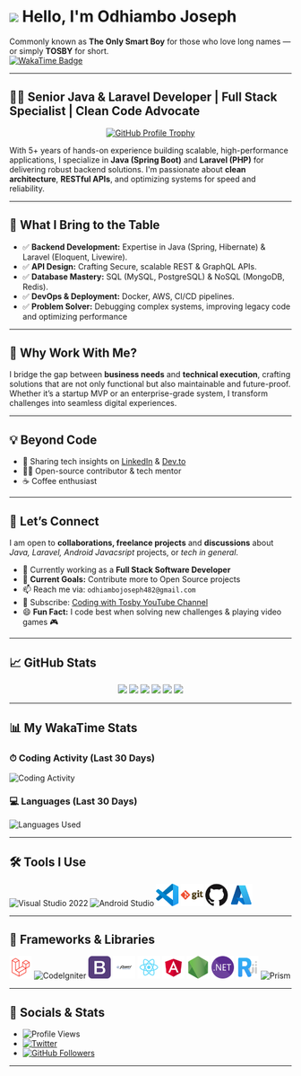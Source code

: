 # <img src="https://github.com/TheDudeThatCode/TheDudeThatCode/raw/master/Assets/Hi.gif" width="50"/> Hello, I'm Odhiambo Joseph  
Commonly known as **The Only Smart Boy** for those who love long names — or simply **TOSBY** for short.  
[![WakaTime Badge](https://wakatime.com/badge/user/90d74486-ec81-4c11-9379-397421327e7e.svg)](https://wakatime.com/@90d74486-ec81-4c11-9379-397421327e7e)

---

## 👨‍💻 Senior Java & Laravel Developer | Full Stack Specialist | Clean Code Advocate

<p align="center">
  <a href="https://github.com/ryo-ma/github-profile-trophy">
    <img src="https://github-profile-trophy.vercel.app/?username=Theonlysmartboy&theme=dracula&title=Followers,Stars,Commit,Repositories,PullRequest,Issues,Organizations,MultiLanguage,Experience" alt="GitHub Profile Trophy" />
  </a>
</p>

With 5+ years of hands-on experience building scalable, high-performance applications, I specialize in **Java (Spring Boot)** and **Laravel (PHP)** for delivering robust backend solutions. I'm passionate about **clean architecture**, **RESTful APIs**, and optimizing systems for speed and reliability.

---

## 🔧 What I Bring to the Table

- ✅ **Backend Development:** Expertise in Java (Spring, Hibernate) & Laravel (Eloquent, Livewire).  
- ✅ **API Design:** Crafting Secure, scalable REST & GraphQL APIs.  
- ✅ **Database Mastery:** SQL (MySQL, PostgreSQL) & NoSQL (MongoDB, Redis).  
- ✅ **DevOps & Deployment:** Docker, AWS, CI/CD pipelines.  
- ✅ **Problem Solver:** Debugging complex systems, improving legacy code and optimizing performance

---

## 💼 Why Work With Me?

I bridge the gap between **business needs** and **technical execution**, crafting solutions that are not only functional but also maintainable and future-proof. Whether it’s a startup MVP or an enterprise-grade system, I transform challenges into seamless digital experiences.

---

## 💡 Beyond Code

- 💬 Sharing tech insights on [LinkedIn](https://linkedin.com) & [Dev.to](https://dev.to)
- 👨‍🏫 Open-source contributor & tech mentor
- ☕ Coffee enthusiast

---

## 🤝 Let’s Connect
I am open to **collaborations, freelance projects** and **discussions** about *Java, Laravel, Android Javacsript* projects, or *tech in general*.

- 🔭 Currently working as a **Full Stack Software Developer**
- 🥅 **Current Goals:** Contribute more to Open Source projects
- 📫 Reach me via: `odhiambojoseph482@gmail.com`
- 🎥 Subscribe: [Coding with Tosby YouTube Channel](https://www.youtube.com/channel/UCFgi-pD18iRLBzYB--dadRg)
- 😄 **Fun Fact:** I code best when solving new challenges & playing video games 🎮

---

## 📈 GitHub Stats

<p align="center">
  <img src="https://github-readme-streak-stats.herokuapp.com/?user=Theonlysmartboy&theme=dracula&hide_border=true&exclude_days=Sun" /> 
  <img src="http://github-profile-summary-cards.vercel.app/api/cards/profile-details?username=Theonlysmartboy&theme=dracula&hide_border=true&exclude_days=Sun" />
  <img src="http://github-profile-summary-cards.vercel.app/api/cards/stats?username=Theonlysmartboy&theme=dracula&hide_border=true&exclude_days=Sun" />
  <img src="http://github-profile-summary-cards.vercel.app/api/cards/most-commit-language?username=Theonlysmartboy&theme=dracula&hide_border=true&exclude_days=Sun" />
  <img src="http://github-profile-summary-cards.vercel.app/api/cards/repos-per-language?username=Theonlysmartboy&theme=dracula&hide_border=true&exclude_days=Sun" />
  <img src="http://github-profile-summary-cards.vercel.app/api/cards/productive-time?username=Theonlysmartboy&theme=dracula&utcOffset=+3&hide_border=true&exclude_days=Sun" />
</p>

---

## 📊 My WakaTime Stats

### ⏱ Coding Activity (Last 30 Days)
![Coding Activity](https://wakatime.com/share/@Tosby/8a23589e-c726-49fe-ae00-5c569bb98ff2.svg)

### 💻 Languages (Last 30 Days)
![Languages Used](https://wakatime.com/share/@Tosby/879410b9-6d8a-4cb1-b1a2-307110533d31.svg)

---

## 🛠️ Tools I Use

<p>
  <img alt="Visual Studio 2022" width="40" src="https://www.kindpng.com/picc/m/13-130970_visual-studio-2022-icon-hd-png-download.png" />
  <img alt="Android Studio" width="40" src="https://3.bp.blogspot.com/-RH0O7wYQXUc/VozSayGFPlI/AAAAAAAALjc/nhg8bQ_PQR8/s1600/Android_Studio_icon.svg.png" />
  <img alt="VS Code" width="40" src="https://raw.githubusercontent.com/github/explore/main/topics/visual-studio-code/visual-studio-code.png" />
  <img alt="Git" width="40" src="https://raw.githubusercontent.com/github/explore/main/topics/git/git.png" />
  <img alt="GitHub" width="40" src="https://raw.githubusercontent.com/github/explore/main/topics/github/github.png" />
  <img alt="Azure" width="40" src="https://raw.githubusercontent.com/github/explore/main/topics/azure/azure.png" />
</p>

---

## 🧰 Frameworks & Libraries

<p>
  <img alt="Laravel" width="40" src="https://raw.githubusercontent.com/github/explore/main/topics/laravel/laravel.png" />
  <img alt="CodeIgniter" width="40" src="https://th.bing.com/th/id/OIP.RyzIFi-x57WhYZnh527L-wHaHa?rs=1&pid=ImgDetMain" />
  <img alt="Bootstrap" width="40" src="https://raw.githubusercontent.com/github/explore/main/topics/bootstrap/bootstrap.png" />
  <img alt="jQuery" width="40" src="https://raw.githubusercontent.com/github/explore/main/topics/jquery/jquery.png" />
  <img alt="React" width="40" src="https://raw.githubusercontent.com/github/explore/main/topics/react/react.png" />
  <img alt="Angular" width="40" src="https://raw.githubusercontent.com/github/explore/main/topics/angular/angular.png" />
  <img alt="Node.js" width="40" src="https://raw.githubusercontent.com/github/explore/main/topics/nodejs/nodejs.png" />
  <img alt=".NET" width="40" src="https://raw.githubusercontent.com/github/explore/main/topics/dotnet/dotnet.png" />
  <img alt="ReactiveUI" width="40" src="https://raw.githubusercontent.com/github/explore/main/topics/reactiveui/reactiveui.png" />
  <img alt="Prism" width="40" src="https://avatars1.githubusercontent.com/u/10503161?s=200&v=4" />
</p>

---

## 📢 Socials & Stats

- ![Profile Views](https://komarev.com/ghpvc/?username=Theonlysmartboy&label=Profile%20views&color=0e75b6&style=flat)
- [![Twitter](https://img.shields.io/twitter/follow/TheonlySmartBoy?label=Follow&style=social)](https://twitter.com/TheonlySmartBoy)
- [![GitHub Followers](https://img.shields.io/github/followers/Theonlysmartboy?label=Followers&style=social)](https://github.com/Theonlysmartboy)

---

